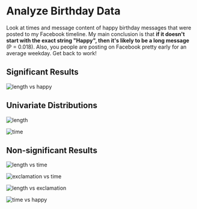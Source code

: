 Analyze Birthday Data
========================

Look at times and message content of happy birthday messages that were
posted to my Facebook timeline. My main conclusion is that **if it
doesn't start with the exact string "Happy", then it's likely to be a
long message** (P = 0.018). Also, you people are posting on Facebook
pretty early for an average weekday. Get back to work!

Significant Results
----

![length vs happy](https://dl.dropboxusercontent.com/u/38640281/github_img/birthday/6%20length%20vs%20happy.png)

Univariate Distributions
-----

![length](https://dl.dropboxusercontent.com/u/38640281/github_img/birthday/1%20length.png)

![time](https://dl.dropboxusercontent.com/u/38640281/github_img/birthday/2%20time.png)

Non-significant Results
----

![length vs time](https://dl.dropboxusercontent.com/u/38640281/github_img/birthday/3%20length%20vs%20time.png)

![exclamation vs time](https://dl.dropboxusercontent.com/u/38640281/github_img/birthday/4%20exclamation%20vs%20time.png)

![length vs exclamation](https://dl.dropboxusercontent.com/u/38640281/github_img/birthday/5%20length%20vs%20exclamation.png)

![time vs happy](https://dl.dropboxusercontent.com/u/38640281/github_img/birthday/7%20time%20vs%20happy.png)

